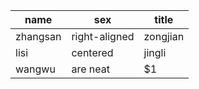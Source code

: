 | name        | sex           | title  |
| ------------|---| ---|
| zhangsan    | right-aligned | zongjian |
| lisi        | centered      |   jingli |
| wangwu      | are neat      |    $1 |